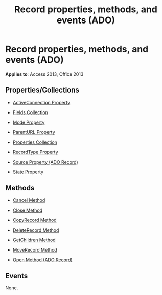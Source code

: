 ﻿---
title: Record properties, methods, and events (ADO)
TOCTitle: Properties, Methods, and Events
ms:assetid: c38c915c-da8f-ce52-cf36-7463829d2278
ms:mtpsurl: https://msdn.microsoft.com/library/JJ249956(v=office.15)
ms:contentKeyID: 48547573
ms.date: 09/18/2015
mtps_version: v=office.15
---

# Record properties, methods, and events (ADO)


**Applies to**: Access 2013, Office 2013

## Properties/Collections

- [ActiveConnection Property](activeconnection-property-ado.md)

- [Fields Collection](fields-collection-ado.md)

- [Mode Property](mode-property-ado.md)

- [ParentURL Property](parenturl-property-ado.md)

- [Properties Collection](properties-collection-ado.md)

- [RecordType Property](recordtype-property-ado.md)

- [Source Property (ADO Record)](source-property-ado-record.md)

- [State Property](state-property-ado.md)

## Methods

- [Cancel Method](cancel-method-ado.md)

- [Close Method](close-method-ado.md)

- [CopyRecord Method](copyrecord-method-ado.md)

- [DeleteRecord Method](deleterecord-method-ado.md)

- [GetChildren Method](getchildren-method-ado.md)

- [MoveRecord Method](moverecord-method-ado.md)

- [Open Method (ADO Record)](open-method-ado-record.md)

## Events

None.

